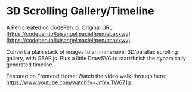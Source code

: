 # 3D Scrolling Gallery/Timeline

A Pen created on CodePen.io. Original URL: [https://codepen.io/luisangelmaciel/pen/abaxxwy](https://codepen.io/luisangelmaciel/pen/abaxxwy).

Convert a plain stack of images to an immersive, 3D/parallax scrolling gallery, with GSAP.js. Plus a little DrawSVG to start/finish the dynamically generated timeline.

Featured on Frontend Horse! Watch the video walk-through here: https://www.youtube.com/watch?v=JmYxiTW671g